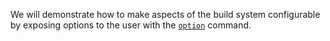 We will demonstrate how to make aspects of the build system configurable by
exposing options to the user with the [`option`](https://cmake.org/cmake/help/latest/command/option.html) command.
